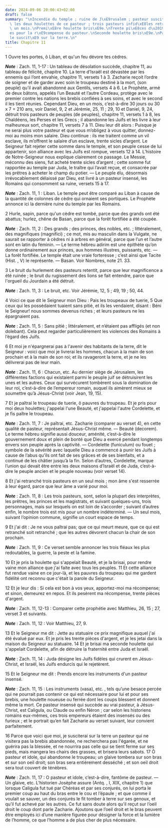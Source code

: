 ```yaml
---
date: 2024-09-06 20:00:43+02:00
draft: false
summary: "\nIncendie du temple ; ruine de J\xE9rusalem ; pasteur suscit\xE9 de Dieu,\
  \ les deux houlettes de ce pasteur ; trois pasteurs infid\xE8les retranch\xE9s en\
  \ un mois.\nPremi\xE8re houlette bris\xE9e.\nTrente pi\xE8ces d\u2019argent donn\xE9\
  es pour la r\xE9compense du pasteur.\nSeconde houlette bris\xE9e.\nPasteur infid\xE8\
  le suscit\xE9 sur la terre.\n"
title: Chapitre 11
---
```





1 Ouvre tes portes, ô Liban, et qu'un feu dévore tes cèdres.

***Note*** :  Zach. 11, 1-17 : Un tableau de désolation succède, chapitre 11, au tableau de félicité, chapitre 10. La terre d’Israël est dévastée par les ennemis qui l’ont envahie, chapitre 11, versets 1 à 3. Zacharie reçoit l’ordre de soigner et de garder avec soin le troupeau destiné à la mort, (son peuple) qu’il avait abandonné aux Gentils, versets 4 à 6. Le Prophète, armé de deux bâtons, appelés l’un Beauté et l’autre Cordeau, protège avec le premier contre les nations les brebis confiées à ses soins, et avec le second il les tient réunies. Cependant Dieu, en un mois, c’est-à-dire 30 jours ou 30 x 7 = 210 ans, voir Daniel, 9, 2 et Jérémie, 25, 11 ; 29, 10 et Daniel, 9, 24, détruit trois pasteurs de peuples (de peuples), chapitre 11, versets 1 à 8, les Chaldéens, les Perses et les Grecs ; il abandonne les Juifs et les livre à leur malheureux sort, chapitre 11, versets 7 à 11. Dieu leur dit alors : Puisque je ne serai plus votre pasteur et que vous m’obligez à vous quitter, donnez-moi au moins mon salaire. Dieu
continue : ils me traitent comme un vil esclave, ils m’offrent le salaire d’un esclave, trente sicles d’argent. Le Seigneur fait rejeter cette somme dans le temple, et son peuple cesse de lui appartenir, son alliance avec les Juifs est rompue, versets 12 à 14. L’histoire de Notre-Seigneur nous explique clairement ce passage. Le Messie, méconnu des siens, fut acheté trente sicles d’argent ; cette somme fut rapportée au temple par Juda, le traître qui l’avait reçue, et consacrée par les prêtres à acheter le champ du potier. ― Le peuple élu, désormais irrévocablement délaissé par Dieu, est livré à un pasteur insensé, les Romains qui consomment sa ruine, versets 15 à 17.

***Note*** :  Zach. 11, 1 : Liban. Le temple peut être comparé au Liban à cause de la quantité de colonnes de cèdre qui ornaient ses portiques. Le Prophète annonce ici la dernière ruine du temple par les Romains.

2 Hurle, sapin, parce qu'un cèdre est tombé, parce que des grands ont été abattus; hurlez, chêne de Basan, parce que la forêt fortifiée a été coupée.

***Note*** :  Zach. 11, 2 : Des grands ; des princes, des nobles, etc. ; littéralement, des magnifiques (magnifici) ; ce mot, mis au masculin dans la Vulgate, ne saurait se rapporter à cèdres ni à arbres en général, parce que l’un et l’autre sont en latin du féminin. ― Le terme hébreu adirim est une épithète qu’on donne ordinairement aux princes, aux hommes illustres, puissants, etc. ― La forêt fortifiée. Le temple était une vraie forteresse ; c’est ainsi que Tacite (Hist. , V) le représente. ― Basan. Voir Nombres, note 21. 33.

3 Le bruit du hurlement des pasteurs retentit, parce que leur magnificence a été ruinée ; le bruit du rugissement des lions se fait entendre, parce que l'orgueil du Jourdain a été détruit.

***Note*** :  Zach. 11, 3 : Le bruit, etc. Voir Jérémie, 12, 5 ; 49, 19 ; 50, 44.


4 Voici ce que dit le Seigneur mon Dieu : Pais les troupeaux de tuerie, 5 Que ceux qui les possédaient tuaient sans pitié, et ils les vendaient, disant : Béni le Seigneur! nous sommes devenus riches ; et leurs pasteurs ne les épargnaient pas.

***Note*** :  Zach. 11, 5 : Sans pitié ; littéralement, et n’étaient pas affligés (et non dolebant). Cela peut regarder particulièrement les violences des Romains à l’égard des Juifs.

6 Et moi je n'épargnerai pas à l'avenir des habitants de la terre, dit le Seigneur : voici que moi je livrerai les hommes, chacun à la main de son prochain et à la main de son roi; et ils ravageront la terre, et je ne les délivrerai pas de leur main.

***Note*** :  Zach. 11, 6 : Chacun, etc. Au dernier siège de Jérusalem, les différentes factions qui existaient parmi le peuple juif se détruisirent les unes et les autres. Ceux qui survécurent tombèrent sous la domination de leur roi, c’est-à-dire de l’empereur romain, auquel ils aimèrent mieux se soumettre qu’à Jésus-Christ (voir Jean, 19, 15).


7 Et je paîtrai le troupeau de tuerie, ô pauvres du troupeau. Et je pris pour moi deux houlettes; j'appelai l'une Beauté, et j'appelai l'autre Cordelette, et je fis paître le troupeau.

***Note*** :  Zach. 11, 7 : Je paîtrai, etc. Zacharie (comparer au verset 4), en cette qualité de pasteur, représentait Jésus-Christ même. ― Beauté (decorem). Le terme hébreu signifie aussi douceur, aménité, c’est-à-dire le gouvernement doux et plein de bonté que Dieu a exercé pendant longtemps envers son peuple après la captivité. ― Cordelette (funiculum) ou fouet ; symbole de la sévérité avec laquelle Dieu a commencé à punir les Juifs à cause de l’abus qu’ils ont fait de ses grâces et de ses bienfaits, et a continué de les châtier jusqu’à la fin. Selon d’autres, Cordelette, marque l’union qui devait être entre les deux maisons d’Israël et de Juda, c’est-à-dire le peuple ancien et le peuple nouveau (voir verset 14).

8 Et j'ai retranché trois pasteurs en un seul mois ; mon âme s'est resserrée à leur égard, parce que leur âme a varié pour moi.

***Note*** :  Zach. 11, 8 : Les trois pasteurs, sont, selon la plupart des interprètes, les prêtres, les princes et les magistrats, et suivant quelques-uns, trois personnages, mais sur lesquels on est loin de s’accorder ; suivant d’autres enfin, le nombre trois est mis pour un nombre indéterminé. ― Un seul mois, suivant l’opinion commune, signifie un court espace de temps.


9 Et j'ai dit : Je ne vous paîtrai pas; que ce qui meurt meure, que ce qui est retranché soit retranché ; que les autres dévorent chacun la chair de son prochain.

***Note*** :  Zach. 11, 9 : Ce verset semble annoncer les trois fléaux les plus redoutables, la guerre, la peste et la famine.


10 Et je pris la houlette qui s'appelait Beauté, et je la brisai, pour rendre vaine mon alliance que j'ai faite avec tous les peuples. 11 Et cette alliance fut rendue vaine en ce jour-là, et les pauvres du troupeau qui me gardent fidélité ont reconnu que c'était la parole du Seigneur.


12 Et je leur dis : Si cela est bon à vos yeux, apportez-moi ma récompense; et sinon, demeurez en repos. Et ils pesèrent ma récompense, trente pièces d'argent.

***Note*** :  Zach. 11, 12-13 : Comparer cette prophétie avec Matthieu, 26, 15 ; 27, verset 3 et suivants.

***Note*** :  Zach. 11, 12 : Voir Matthieu, 27, 9.

13 Et le Seigneur me dit : Jette au statuaire ce prix magnifique auquel j'ai été évalué par eux. Et je pris les trente pièces d'argent, et je les jetai dans la maison du Seigneur au statuaire. 14 Et je brisai ma seconde houlette qui s'appelait Cordelette, afin de détruire la fraternité entre Juda et Israël.

***Note*** :  Zach. 11, 14 : Juda désigne les Juifs fidèles qui crurent en Jésus-Christ, et Israël, les Juifs endurcis qui le rejetèrent.


15 Et le Seigneur me dit : Prends encore les instruments d'un pasteur insensé.

***Note*** :  Zach. 11, 15 : Les instruments (vasa), etc. , tels qu’une besace percée qui ne pourrait pas contenir ce qui est nécessaire pour lui et pour ses brebis, une houlette noueuse ou ferrée dont les coups blessent et donnent même la mort. Ce pasteur insensé qui succède au vrai pasteur, à Jésus-Christ, est Caligula, ou Claude ou enfin Néron ; car selon les historiens romains eux-mêmes, ces trois empereurs étaient des insensés ou des furieux ; et le portrait qu’en fait Zacharie au verset suivant, leur convient parfaitement.

16 Parce que voici que moi, je susciterai sur la terre un pasteur qui ne visitera pas la brebis abandonnée, ne recherchera pas l'égarée, et ne guérira pas la blessée, et ne nourrira pas celle qui se tient ferme sur ses pieds, mais mangera les chairs des grasses, et brisera leurs sabots. 17 Ô pasteur et idole, qui abandonne le troupeau; un glaive tombera sur son bras et sur son oeil droit; son bras sera entièrement desséché ; et son oeil droit sera tout couvert de ténèbres.

***Note*** :  Zach. 11, 17 : O pasteur et idole, c’est-à-dire, fantôme de pasteur. ― Un glaive, etc. L’historien Josèphe assure (Antq. , I, XIX, chapitre 1) que lorsque Caligula fut tué par Chéréas et par ses conjurés, on lui porta le premier coup au haut du bras entre le cou et l’épaule ; et que comme il voulait se sauver, un des conjurés le fit tomber à terre sur ses genoux, et qu’il fut achevé par les autres. Ce fut sans doute alors qu’il reçut sur l’oeil droit le coup dont parle Zacharie. Ajoutons que l’oeil droit et le bras peuvent être employés ici d’une manière figurée pour désigner la force et la lumière de l’homme, ce que l’homme a de plus cher de plus nécessaire.

